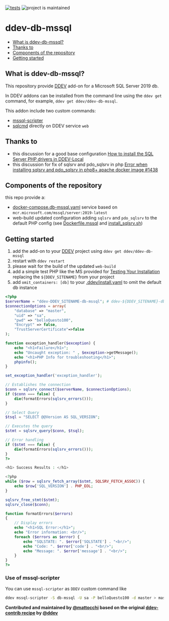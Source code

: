 [![tests](https://github.com/ddev/ddev-db-mssql/actions/workflows/tests.yml/badge.svg)](https://github.com/ddev/ddev-db-mssql/actions/workflows/tests.yml) ![project is maintained](https://img.shields.io/maintenance/yes/2024.svg)

# ddev-db-mssql <!-- omit in toc -->

* [What is ddev-db-mssql?](#what-is-ddev-db-mssql)
* [Thanks to](#thanks-to)
* [Components of the repository](#components-of-the-repository)
* [Getting started](#getting-started)

## What is ddev-db-mssql?

This repository provide [DDEV](https://ddev.readthedocs.io) add-on for a Microsoft SQL Server 2019 db.

In DDEV addons can be installed from the command line using the `ddev get` command, for example, `ddev get ddev/ddev-db-mssql`.

This addon include two custom commands:
* [mssql-scripter](https://github.com/microsoft/mssql-scripter)
* [sqlcmd](https://learn.microsoft.com/en-us/sql/linux/quickstart-install-connect-docker?view=sql-server-ver16&pivots=cs1-bash#create-and-query-data) directly on DDEV service `web`

## Thanks to

* this discussion for a good base configuration [How to install the SQL Server PHP drivers in DDEV-Local](https://stackoverflow.com/questions/58086933/how-to-install-the-sql-server-php-drivers-in-ddev-local)
* this discussion for fix of sqlsrv and pdo_sqlsrv in php [Error when installing sqlsrv and pdo_sqlsrv in php8+ apache docker image #1438](https://github.com/microsoft/msphpsql/issues/1438)

## Components of the repository

this repo provide a:
* [docker-compose.db-mssql.yaml](docker-compose.db-mssql.yaml) service based on `mcr.microsoft.com/mssql/server:2019-latest`
* web-build updated configuration adding `sqlsrv` and `pdo_sqlsrv` to the default PHP config (see [Dockerfile.mssql](web-build/Dockerfile.mssql) and [install_sqlsrv.sh](web-build/install_sqlsrv.sh))

## Getting started

1. add the add-on to your [DDEV](https://ddev.readthedocs.io) project using `ddev get ddev/ddev-db-mssql`
2. restart with `ddev restart`
3. please wait for the build of the updated `web-build`
4. add a simple test PHP like the MS provided for [Testing Your Installation](https://learn.microsoft.com/en-us/sql/connect/php/installation-tutorial-linux-mac?view=sql-server-ver16) replacing the `${DDEV_SITENAME}` from your project
5. add `omit_containers: [db]` to your [.ddev/install.yaml](.ddev/install.yaml) to omit the default db instance

```php
<?php
$serverName = "ddev-DDEV_SITENAME-db-mssql"; # ddev-${DDEV_SITENAME}-db-mssql
$connectionOptions = array(
    "database" => "master",
    "uid" => "sa",
    "pwd" => "belloQuesto100",
    "Encrypt" => false,
    "TrustServerCertificate"=>false
);

function exception_handler($exception) {
    echo "<h1>Failure</h1>";
    echo "Uncaught exception: " , $exception->getMessage();
    echo "<h1>PHP Info for troubleshooting</h1>";
    phpinfo();
}

set_exception_handler('exception_handler');

// Establishes the connection
$conn = sqlsrv_connect($serverName, $connectionOptions);
if ($conn === false) {
    die(formatErrors(sqlsrv_errors()));
}

// Select Query
$tsql = "SELECT @@Version AS SQL_VERSION";

// Executes the query
$stmt = sqlsrv_query($conn, $tsql);

// Error handling
if ($stmt === false) {
    die(formatErrors(sqlsrv_errors()));
}
?>

<h1> Success Results : </h1>

<?php
while ($row = sqlsrv_fetch_array($stmt, SQLSRV_FETCH_ASSOC)) {
    echo $row['SQL_VERSION'] . PHP_EOL;
}

sqlsrv_free_stmt($stmt);
sqlsrv_close($conn);

function formatErrors($errors)
{
    // Display errors
    echo "<h1>SQL Error:</h1>";
    echo "Error information: <br/>";
    foreach ($errors as $error) {
        echo "SQLSTATE: ". $error['SQLSTATE'] . "<br/>";
        echo "Code: ". $error['code'] . "<br/>";
        echo "Message: ". $error['message'] . "<br/>";
    }
}
?>
```

### Use of mssql-scripter

You can use `mssql-scripter` as `DDEV` custom command like

```bash
ddev mssql-scripter -S db-mssql -U sa -P belloQuesto100 -d master > master.sql
```

**Contributed and maintained by [@mattocchi](https://github.com/mattocchi) based on the original [ddev-contrib recipe](https://github.com/ddev/ddev-contrib/tree/master/docker-compose-services) by [@ddev](https://github.com/ddev)**
